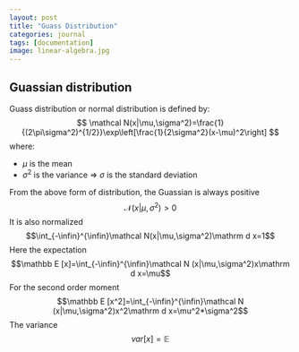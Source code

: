 ```yaml
---
layout: post
title: "Guass Distribution"
categories: journal
tags: [documentation]
image: linear-algebra.jpg
---
```

## Guassian distribution
Guass distribution or normal distribution is defined by:
$$
\mathcal N(x|\mu,\sigma^2)=\frac{1}{(2\pi\sigma^2)^{1/2}}\exp\left[\frac{1}{2\sigma^2}(x-\mu)^2\right]
$$
where:
* $\mu$ is the mean
* $\sigma^2$ is the variance => $\sigma$ is the standard deviation  

From the above form of distribution, the Guassian is always positive
$$\mathcal N(x|\mu,\sigma^2) > 0$$
It is also normalized
$$\int_{-\infin}^{\infin}\mathcal N(x|\mu,\sigma^2)\mathrm d x=1$$
Here the expectation
$$\mathbb E [x]=\int_{-\infin}^{\infin}\mathcal N (x|\mu,\sigma^2)x\mathrm d x=\mu$$
For the second order moment
$$\mathbb E [x^2]=\int_{-\infin}^{\infin}\mathcal N (x|\mu,\sigma^2)x^2\mathrm d x=\mu^2*\sigma^2$$
The variance
$$var[x]=\mathbb E$$
<!--stackedit_data:
eyJoaXN0b3J5IjpbMTMwNzUxOTgsMTkwMjkwNzMwOV19
-->